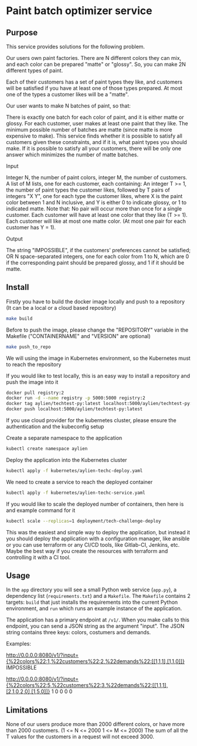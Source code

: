 # Paint batch optimizer service

## Purpose

This service provides solutions for the following problem.

Our users own paint factories. There are N different colors they can mix, and each color can be prepared "matte" or "glossy". So, you can make 2N different types of paint.

Each of their customers has a set of paint types they like, and customers will be satisfied if you have at least one of those types prepared. At most one of the types a customer likes will be a "matte".

Our user wants to make N batches of paint, so that:

There is exactly one batch for each color of paint, and it is either matte or glossy. For each customer, user makes at least one paint that they like. The minimum possible number of batches are matte (since matte is more expensive to make). This service finds whether it is possible to satisfy all customers given these constraints, and if it is, what paint types you should make. If it is possible to satisfy all your customers, there will be only one answer which minimizes the number of matte batches.

Input

Integer N, the number of paint colors,  integer M, the number of customers. A list of M lists, one for each customer, each containing: An integer T >= 1, the number of paint types the customer likes, followed by T pairs of integers "X Y", one for each type the customer likes, where X is the paint color between 1 and N inclusive, and Y is either 0 to indicate glossy, or 1 to indicated matte. Note that: No pair will occur more than once for a single customer. Each customer will have at least one color that they like (T >= 1). Each customer will like at most one matte color. (At most one pair for each customer has Y = 1). 

Output

The string "IMPOSSIBLE", if the customers' preferences cannot be satisfied; OR N space-separated integers, one for each color from 1 to N, which are 0 if the corresponding paint should be prepared glossy, and 1 if it should be matte.


## Install

Firstly you have to build the docker image locally and push to a repository (It can be a local or a cloud based repository)

```bash
make build
```

Before to push the image, please change the "REPOSITORY" variable in the Makefile
("CONTAINERNAME" and "VERSION" are optional)

```bash
make push_to_repo
```

We will using the image in Kubernetes environment, so the Kubernetes must to reach the repository

If you would like to test locally, this is an easy way to install a repository and push the image into it

```bash
docker pull registry:2
docker run -d --name registry -p 5000:5000 registry:2
docker tag aylien/techtest-py:latest localhost:5000/aylien/techtest-py:latest
docker push localhost:5000/aylien/techtest-py:latest
```

If you use cloud provider for the kubernetes cluster, please ensure the authentication and the kubeconfig setup

Create a separate namespace to the application

```bash
kubectl create namespace aylien
```

Deploy the application into the Kubernetes cluster

```bash
kubectl apply -f kubernetes/aylien-techc-deploy.yaml
```

We need to create a service to reach the deployed container

```bash
kubectl apply -f kubernetes/aylien-techc-service.yaml
```

If you would like to scale the deployed number of containers, then here is and example command for it

```bash
kubectl scale --replicas=1 deployment/tech-challenge-deploy
```

This was the easiest and simple way to deploy the application, but instead it you should deploy the application with a configuration manager, like ansible or you can use terraform or any CI/CD tools, like Gitlab-CI, Jenkins, etc. Maybe the best way if you create the resources with terraform and controlling it with a CI tool.


## Usage

In the `app` directory you will see a small Python web service (`app.py`), a dependency list (`requirements.txt`) and a `Makefile`. The `Makefile` contains 2 targets: `build` that just installs the requirements into the current Python environment, and `run` which runs an example instance of the application.

The application has a primary endpoint at `/v1/`. When you make calls to this endpoint, you can send a JSON string as the argument "input". The JSON string contains three keys: colors, costumers and demands.

Examples:

http://0.0.0.0:8080/v1/?input={%22colors%22:1,%22customers%22:2,%22demands%22:[[1,1,1],[1,1,0]]}
IMPOSSIBLE

http://0.0.0.0:8080/v1/?input={%22colors%22:5,%22customers%22:3,%22demands%22:[[1,1,1],[2,1,0,2,0],[1,5,0]]}
1 0 0 0 0

## Limitations

None of our users produce more than 2000 different colors, or have more than 2000 customers. (1 <= N <= 2000 1 <= M <= 2000)
The sum of all the T values for the customers in a request will not exceed 3000.
